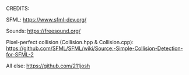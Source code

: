 CREDITS:

SFML: https://www.sfml-dev.org/

Sounds: https://freesound.org/

Pixel-perfect collision (Collision.hpp & Collision.cpp): https://github.com/SFML/SFML/wiki/Source:-Simple-Collision-Detection-for-SFML-2

All else: https://github.com/211josh
